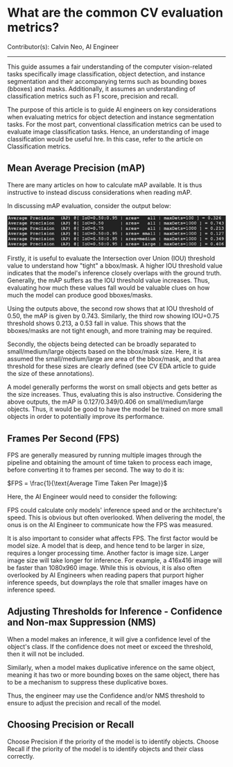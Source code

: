 # What are the common CV evaluation metrics?

Contributor(s): Calvin Neo, AI Engineer

---

This guide assumes a fair understanding of the computer vision-related tasks specifically image classification, object detection, and instance segmentation and their accompanying terms such as bounding boxes (bboxes) and masks. Additionally, it assumes an understanding of classification metrics such as F1 score, precision and recall. 

The purpose of this article is to guide AI engineers on key considerations when evaluating metrics for object detection and instance segmentation tasks. For the most part, conventional classification metrics can be used to evaluate image classification tasks. Hence, an understanding of image classification would be useful hre. In this case, refer to the article on Classification metrics.

## Mean Average Precision (mAP)

There are many articles on how to calculate mAP available. It is thus instructive to instead discuss considerations when reading mAP.

In discussing mAP evaluation, consider the output below:

![mAP example](../assets/images/screenshots/metrics_map.png)

Firstly, it is useful to evaluate the Intersection over Union (IOU) threshold value to understand how "tight" a bbox/mask. A higher IOU threshold value indicates that the model's inference closely overlaps with the ground truth. Generally, the mAP suffers as the IOU threshold value increases. Thus, evaluating how much these values fall would be valuable clues on how much the model can produce good bboxes/masks.

Using the outputs above, the second row shows that at IOU threshold of 0.50, the mAP is given by 0.743. Similarly, the third row showing IOU=0.75 threshold shows 0.213, a 0.53 fall in value. This shows that the bboxes/masks are not tight enough, and more training may be required. 

Secondly, the objects being detected can be broadly separated to small/medium/large objects based on the bbox/mask size. Here, it is assumed the small/medium/large are area of the bbox/mask, and that area threshold for these sizes are clearly defined (see CV EDA article to guide the size of these annotations). 

A model generally performs the worst on small objects and gets better as the size increases. Thus, evaluating this is also instructive. Considering the above outputs, the mAP is 0.127/0.349/0.406 on small/medium/large objects. Thus, it would be good to have the model be trained on more small objects in order to potentially improve its performance. 

## Frames Per Second (FPS)

FPS are generally measured by running multiple images through the pipeline and obtaining the amount of time taken to process each image, before converting it to frames per second. The way to do it is: 

$FPS = \frac{1}{\text{Average Time Taken Per Image}}$

Here, the AI Engineer would need to consider the following:

FPS could calculate only models' inference speed and or the architecture's speed. This is obvious but often overlooked. When delivering the model, the onus is on the AI Engineer to communicate how the FPS was measured. 

It is also important to consider what affects FPS. The first factor would be model size. A model that is deep, and hence tend to be larger in size, requires a longer processing time. Another factor is image size. Larger image size will take longer for inference. For example, a 416x416 image will be faster than 1080x960 image. While this is obvious, it is also often overlooked by AI Engineers when reading papers that purport higher inference speeds, but downplays the role that smaller images have on inference speed.  

## Adjusting Thresholds for Inference - Confidence and Non-max Suppression (NMS)

When a model makes an inference, it will give a confidence level of the object's class. If the confidence does not meet or exceed the threshold, then it will not be included. 

Similarly, when a model makes duplicative inference on the same object, meaning it has two or more bounding boxes on the same object, there has to be a mechanism to suppress these duplicative boxes.

Thus, the engineer may use the Confidence and/or NMS threshold to ensure to adjust the precision and recall of the model. 



## Choosing Precision or Recall

Choose Precision if the priority of the model is to identify objects. 
Choose Recall if the priority of the model is to identify objects and their class correctly.

